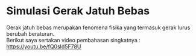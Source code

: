 # Simulasi Gerak Jatuh Bebas

Gerak jatuh bebas merupakan fenomena fisika yang termasuk gerak lurus berubah beraturan. <br />
Berikut saya sertakan video pembahasan singkatnya :<br />
https://youtu.be/fQ0sId5F78U
